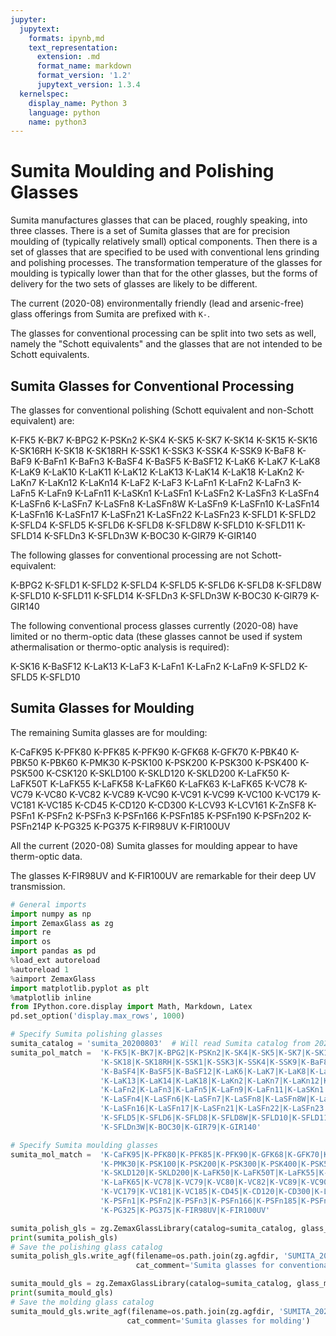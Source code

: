 ```yaml
---
jupyter:
  jupytext:
    formats: ipynb,md
    text_representation:
      extension: .md
      format_name: markdown
      format_version: '1.2'
      jupytext_version: 1.3.4
  kernelspec:
    display_name: Python 3
    language: python
    name: python3
---
```


# Sumita Moulding and Polishing Glasses
Sumita manufactures glasses that can be placed, roughly speaking, into three classes. There is a set of Sumita glasses that are for precision moulding of (typically relatively small) optical components. Then there is a set of glasses that are specified to be used with conventional lens grinding and polishing processes. The transformation temperature of the glasses for moulding is typically lower than that for the other glasses, but the forms of delivery for the two sets of glasses are likely to be different.

The current (2020-08) environmentally friendly (lead and arsenic-free) glass offerings from Sumita are prefixed with `K-`.

The glasses for conventional processing can be split into two sets as well, namely the "Schott equivalents" and the glasses that are not intended to be Schott equivalents.

<!-- #region -->
## Sumita Glasses for Conventional Processing
The glasses for conventional polishing (Schott equivalent and non-Schott equivalent) are:

K-FK5
K-BK7
K-BPG2
K-PSKn2
K-SK4
K-SK5
K-SK7
K-SK14
K-SK15
K-SK16
K-SK16RH
K-SK18
K-SK18RH
K-SSK1
K-SSK3
K-SSK4
K-SSK9
K-BaF8
K-BaF9
K-BaFn1
K-BaFn3
K-BaSF4
K-BaSF5
K-BaSF12
K-LaK6
K-LaK7
K-LaK8
K-LaK9
K-LaK10
K-LaK11
K-LaK12
K-LaK13
K-LaK14
K-LaK18
K-LaKn2
K-LaKn7
K-LaKn12
K-LaKn14
K-LaF2
K-LaF3
K-LaFn1
K-LaFn2
K-LaFn3
K-LaFn5
K-LaFn9
K-LaFn11
K-LaSKn1
K-LaSFn1
K-LaSFn2
K-LaSFn3
K-LaSFn4
K-LaSFn6
K-LaSFn7
K-LaSFn8
K-LaSFn8W
K-LaSFn9
K-LaSFn10
K-LaSFn14
K-LaSFn16
K-LaSFn17
K-LaSFn21
K-LaSFn22
K-LaSFn23
K-SFLD1
K-SFLD2
K-SFLD4
K-SFLD5
K-SFLD6
K-SFLD8
K-SFLD8W
K-SFLD10
K-SFLD11
K-SFLD14
K-SFLDn3
K-SFLDn3W
K-BOC30
K-GIR79
K-GIR140

The following glasses for conventional processing are not Schott-equivalent:

K-BPG2
K-SFLD1
K-SFLD2
K-SFLD4
K-SFLD5
K-SFLD6
K-SFLD8
K-SFLD8W
K-SFLD10
K-SFLD11
K-SFLD14
K-SFLDn3
K-SFLDn3W
K-BOC30
K-GIR79
K-GIR140

The following conventional process glasses currently (2020-08) have limited or no therm-optic data (these glasses cannot be used if system athermalisation or thermo-optic analysis is required):

K-SK16
K-BaSF12
K-LaK13
K-LaF3
K-LaFn1
K-LaFn2
K-LaFn9
K-SFLD2
K-SFLD5
K-SFLD10


## Sumita Glasses for Moulding

The remaining Sumita glasses are for moulding:

K-CaFK95
K-PFK80
K-PFK85
K-PFK90
K-GFK68
K-GFK70
K-PBK40
K-PBK50
K-PBK60
K-PMK30
K-PSK100
K-PSK200
K-PSK300
K-PSK400
K-PSK500
K-CSK120
K-SKLD100
K-SKLD120
K-SKLD200
K-LaFK50
K-LaFK50T
K-LaFK55
K-LaFK58
K-LaFK60
K-LaFK63
K-LaFK65
K-VC78
K-VC79
K-VC80
K-VC82
K-VC89
K-VC90
K-VC91
K-VC99
K-VC100
K-VC179
K-VC181
K-VC185
K-CD45
K-CD120
K-CD300
K-LCV93
K-LCV161
K-ZnSF8
K-PSFn1
K-PSFn2
K-PSFn3
K-PSFn166
K-PSFn185
K-PSFn190
K-PSFn202
K-PSFn214P
K-PG325
K-PG375
K-FIR98UV
K-FIR100UV

All the current (2020-08) Sumita glasses for moulding appear to have therm-optic data.

The glasses K-FIR98UV and K-FIR100UV are remarkable for their deep UV transmission.
<!-- #endregion -->

```python
# General imports
import numpy as np
import ZemaxGlass as zg
import re
import os
import pandas as pd
%load_ext autoreload
%autoreload 1
%aimport ZemaxGlass
import matplotlib.pyplot as plt
%matplotlib inline
from IPython.core.display import Math, Markdown, Latex
pd.set_option('display.max_rows', 1000)
```

```python
# Specify Sumita polishing glasses
sumita_catalog = 'sumita_20200803'  # Will read Sumita catalog from 2020-08
sumita_pol_match =  'K-FK5|K-BK7|K-BPG2|K-PSKn2|K-SK4|K-SK5|K-SK7|K-SK14|K-SK15|K-SK16|K-SK16RH|' \
                    'K-SK18|K-SK18RH|K-SSK1|K-SSK3|K-SSK4|K-SSK9|K-BaF8|K-BaF9|K-BaFn1|K-BaFn3|' \
                    'K-BaSF4|K-BaSF5|K-BaSF12|K-LaK6|K-LaK7|K-LaK8|K-LaK9|K-LaK10|K-LaK11|K-LaK12|' \
                    'K-LaK13|K-LaK14|K-LaK18|K-LaKn2|K-LaKn7|K-LaKn12|K-LaKn14|K-LaF2|K-LaF3|K-LaFn1|' \
                    'K-LaFn2|K-LaFn3|K-LaFn5|K-LaFn9|K-LaFn11|K-LaSKn1|K-LaSFn1|K-LaSFn2|K-LaSFn3|' \
                    'K-LaSFn4|K-LaSFn6|K-LaSFn7|K-LaSFn8|K-LaSFn8W|K-LaSFn9|K-LaSFn10|K-LaSFn14|' \
                    'K-LaSFn16|K-LaSFn17|K-LaSFn21|K-LaSFn22|K-LaSFn23|K-SFLD1|K-SFLD2|K-SFLD4|' \
                    'K-SFLD5|K-SFLD6|K-SFLD8|K-SFLD8W|K-SFLD10|K-SFLD11|K-SFLD14|K-SFLDn3|' \
                    'K-SFLDn3W|K-BOC30|K-GIR79|K-GIR140'
```

```python
# Specify Sumita moulding glasses
sumita_mol_match =  'K-CaFK95|K-PFK80|K-PFK85|K-PFK90|K-GFK68|K-GFK70|K-PBK40|K-PBK50|K-PBK60|' \
                    'K-PMK30|K-PSK100|K-PSK200|K-PSK300|K-PSK400|K-PSK500|K-CSK120|K-SKLD100|' \
                    'K-SKLD120|K-SKLD200|K-LaFK50|K-LaFK50T|K-LaFK55|K-LaFK58|K-LaFK60|K-LaFK63|' \
                    'K-LaFK65|K-VC78|K-VC79|K-VC80|K-VC82|K-VC89|K-VC90|K-VC91|K-VC99|K-VC100|' \
                    'K-VC179|K-VC181|K-VC185|K-CD45|K-CD120|K-CD300|K-LCV93|K-LCV161|K-ZnSF8|' \
                    'K-PSFn1|K-PSFn2|K-PSFn3|K-PSFn166|K-PSFn185|K-PSFn190|K-PSFn202|K-PSFn214P|' \
                    'K-PG325|K-PG375|K-FIR98UV|K-FIR100UV' 
```

```python
sumita_polish_gls = zg.ZemaxGlassLibrary(catalog=sumita_catalog, glass_match=sumita_pol_match)
print(sumita_polish_gls)
# Save the polishing glass catalog
sumita_polish_gls.write_agf(filename=os.path.join(zg.agfdir, 'SUMITA_20200803_pol.agf'),
                            cat_comment='Sumita glasses for conventional polishing')
```

```python
sumita_mould_gls = zg.ZemaxGlassLibrary(catalog=sumita_catalog, glass_match=sumita_mol_match) 
print(sumita_mould_gls)
# Save the molding glass catalog
sumita_mould_gls.write_agf(filename=os.path.join(zg.agfdir, 'SUMITA_20200803_mol.agf'),
                          cat_comment='Sumita glasses for molding')
```
